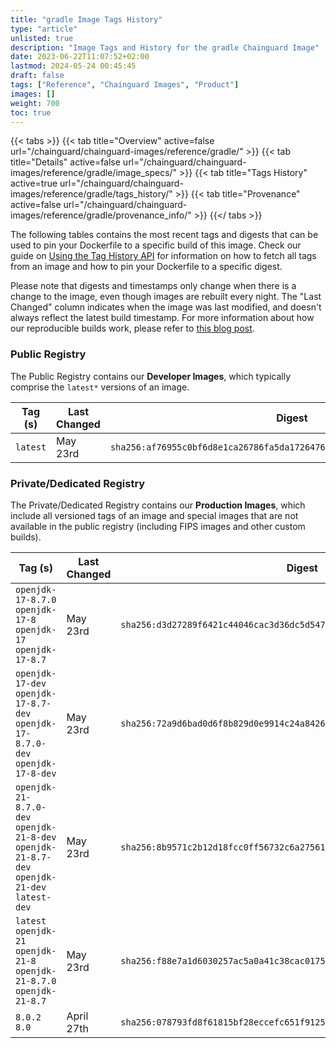 ```yaml
---
title: "gradle Image Tags History"
type: "article"
unlisted: true
description: "Image Tags and History for the gradle Chainguard Image"
date: 2023-06-22T11:07:52+02:00
lastmod: 2024-05-24 00:45:45
draft: false
tags: ["Reference", "Chainguard Images", "Product"]
images: []
weight: 700
toc: true
---
```


{{< tabs >}}
{{< tab title="Overview" active=false url="/chainguard/chainguard-images/reference/gradle/" >}}
{{< tab title="Details" active=false url="/chainguard/chainguard-images/reference/gradle/image_specs/" >}}
{{< tab title="Tags History" active=true url="/chainguard/chainguard-images/reference/gradle/tags_history/" >}}
{{< tab title="Provenance" active=false url="/chainguard/chainguard-images/reference/gradle/provenance_info/" >}}
{{</ tabs >}}

The following tables contains the most recent tags and digests that can be used to pin your Dockerfile to a specific build of this image. Check our guide on [Using the Tag History API](/chainguard/chainguard-images/using-the-tag-history-api/) for information on how to fetch all tags from an image and how to pin your Dockerfile to a specific digest.

Please note that digests and timestamps only change when there is a change to the image, even though images are rebuilt every night. The "Last Changed" column indicates when the image was last modified, and doesn't always reflect the latest build timestamp. For more information about how our reproducible builds work, please refer to [this blog post](https://www.chainguard.dev/unchained/reproducing-chainguards-reproducible-image-builds).

### Public Registry
The Public Registry contains our **Developer Images**, which typically comprise the `latest*` versions of an image.

| Tag (s)   | Last Changed | Digest                                                                    |
|-----------|--------------|---------------------------------------------------------------------------|
|  `latest` | May 23rd     | `sha256:af76955c0bf6d8e1ca26786fa5da172647633a98961714968139fe5a61704fb3` |


### Private/Dedicated Registry
The Private/Dedicated Registry contains our **Production Images**, which include all versioned tags of an image and special images that are not available in the public registry (including FIPS images and other custom builds).

| Tag (s)                                                                                       | Last Changed | Digest                                                                    |
|-----------------------------------------------------------------------------------------------|--------------|---------------------------------------------------------------------------|
|  `openjdk-17-8.7.0` `openjdk-17-8` `openjdk-17` `openjdk-17-8.7`                              | May 23rd     | `sha256:d3d27289f6421c44046cac3d36dc5d5474bf1d2c777e0d7ccc497f02e884de06` |
|  `openjdk-17-dev` `openjdk-17-8.7-dev` `openjdk-17-8.7.0-dev` `openjdk-17-8-dev`              | May 23rd     | `sha256:72a9d6bad0d6f8b829d0e9914c24a8426ebee868a1177463cca2197899f43429` |
|  `openjdk-21-8.7.0-dev` `openjdk-21-8-dev` `openjdk-21-8.7-dev` `openjdk-21-dev` `latest-dev` | May 23rd     | `sha256:8b9571c2b12d18fcc0ff56732c6a275618adb792ee8420e4efd29999d63828bb` |
|  `latest` `openjdk-21` `openjdk-21-8` `openjdk-21-8.7.0` `openjdk-21-8.7`                     | May 23rd     | `sha256:f88e7a1d6030257ac5a0a41c38cac0175a37c690f4d70367dd27909a08e0ab42` |
|  `8.0.2` `8.0`                                                                                | April 27th   | `sha256:078793fd8f61815bf28eccefc651f9125f127b1221e1d353e3d6f4ee18e3f7bb` |

